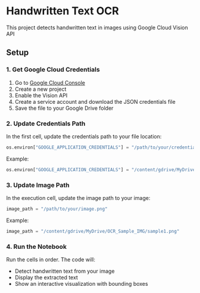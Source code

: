 # Handwritten Text OCR

This project detects handwritten text in images using Google Cloud Vision API

## Setup

### 1. Get Google Cloud Credentials

1. Go to [Google Cloud Console](https://console.cloud.google.com/)
2. Create a new project
3. Enable the Vision API
4. Create a service account and download the JSON credentials file
5. Save the file to your Google Drive folder

### 2. Update Credentials Path

In the first cell, update the credentials path to your file location:

```python
os.environ["GOOGLE_APPLICATION_CREDENTIALS"] = "/path/to/your/credentials.json"
```

Example:
```python
os.environ["GOOGLE_APPLICATION_CREDENTIALS"] = "/content/gdrive/MyDrive/G_cloud/your-credentials.json"
```

### 3. Update Image Path

In the execution cell, update the image path to your image:

```python
image_path = "/path/to/your/image.png"
```

Example:
```python
image_path = "/content/gdrive/MyDrive/OCR_Sample_IMG/sample1.png"
```

### 4. Run the Notebook

Run the cells in order. The code will:
- Detect handwritten text from your image
- Display the extracted text
- Show an interactive visualization with bounding boxes
